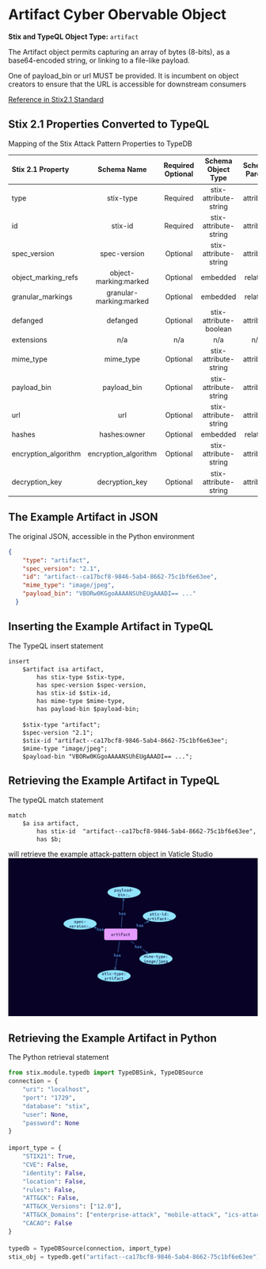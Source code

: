 # Artifact Cyber Obervable Object

**Stix and TypeQL Object Type:**  `artifact`

The Artifact object permits capturing an array of bytes (8-bits), as a base64-encoded string, or linking to a file-like payload.

One of payload_bin or url MUST be provided. It is incumbent on object creators to ensure that the URL is accessible for downstream consumers

[Reference in Stix2.1 Standard](https://docs.oasis-open.org/cti/stix/v2.1/os/stix-v2.1-os.html#_4jegwl6ojbes)
## Stix 2.1 Properties Converted to TypeQL
Mapping of the Stix Attack Pattern Properties to TypeDB

|  Stix 2.1 Property    |           Schema Name             | Required  Optional  |      Schema Object Type | Schema Parent  |
|:--------------------|:--------------------------------:|:------------------:|:------------------------:|:-------------:|
|  type                 |            stix-type              |      Required       |  stix-attribute-string    |   attribute    |
|  id                   |             stix-id               |      Required       |  stix-attribute-string    |   attribute    |
|  spec_version         |           spec-version            |      Optional       |  stix-attribute-string    |   attribute    |
|  object_marking_refs  |      object-marking:marked        |      Optional       |   embedded     |relation |
|  granular_markings    |     granular-marking:marked       |      Optional       |   embedded     |relation |
| defanged |defanged |      Optional       |stix-attribute-boolean |   attribute    |
|  extensions           |               n/a                 |        n/a          |           n/a             |      n/a       |
| mime_type         |mime_type         |      Optional       |  stix-attribute-string    |   attribute    |
| payload_bin |payload_bin |      Optional       |  stix-attribute-string    |   attribute    |
| url |url |      Optional       |  stix-attribute-string    |   attribute    |
| hashes |hashes:owner |      Optional       |   embedded     |relation |
| encryption_algorithm |encryption_algorithm |      Optional       |  stix-attribute-string    |   attribute    |
| decryption_key |decryption_key |      Optional       |  stix-attribute-string    |   attribute    |

## The Example Artifact in JSON
The original JSON, accessible in the Python environment
```json
{
    "type": "artifact",  
    "spec_version": "2.1",  
    "id": "artifact--ca17bcf8-9846-5ab4-8662-75c1bf6e63ee",  
    "mime_type": "image/jpeg",  
    "payload_bin": "VBORw0KGgoAAAANSUhEUgAAADI== ..."  
  }
```


## Inserting the Example Artifact in TypeQL
The TypeQL insert statement
```typeql
insert 
    $artifact isa artifact,
        has stix-type $stix-type,
        has spec-version $spec-version,
        has stix-id $stix-id,
        has mime-type $mime-type,
        has payload-bin $payload-bin;
    
    $stix-type "artifact";
    $spec-version "2.1";
    $stix-id "artifact--ca17bcf8-9846-5ab4-8662-75c1bf6e63ee";
    $mime-type "image/jpeg";
    $payload-bin "VBORw0KGgoAAAANSUhEUgAAADI== ...";
```

## Retrieving the Example Artifact in TypeQL
The typeQL match statement

```typeql
match
    $a isa artifact,
        has stix-id  "artifact--ca17bcf8-9846-5ab4-8662-75c1bf6e63ee",
        has $b;
```


will retrieve the example attack-pattern object in Vaticle Studio
![Artifact Example](./img/artifact.png)

## Retrieving the Example Artifact  in Python
The Python retrieval statement

```python
from stix.module.typedb import TypeDBSink, TypeDBSource
connection = {
    "uri": "localhost",
    "port": "1729",
    "database": "stix",
    "user": None,
    "password": None
}

import_type = {
    "STIX21": True,
    "CVE": False,
    "identity": False,
    "location": False,
    "rules": False,
    "ATT&CK": False,
    "ATT&CK_Versions": ["12.0"],
    "ATT&CK_Domains": ["enterprise-attack", "mobile-attack", "ics-attack"],
    "CACAO": False
}

typedb = TypeDBSource(connection, import_type)
stix_obj = typedb.get("artifact--ca17bcf8-9846-5ab4-8662-75c1bf6e63ee")
```

